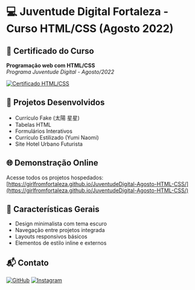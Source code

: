 # 💻 Juventude Digital Fortaleza - Curso HTML/CSS (Agosto 2022)

## 📜 Certificado do Curso
**Programação web com HTML/CSS**  
*Programa Juventude Digital - Agosto/2022*

[![Certificado HTML/CSS](https://girlfromfortaleza.github.io/PortfolioArte-HTML/certtec22.PNG)](https://girlfromfortaleza.github.io/PortfolioArte-HTML/certtec22.PNG)

## 🚀 Projetos Desenvolvidos
- Currículo Fake (太陽 星星)
- Tabelas HTML 
- Formulários Interativos
- Currículo Estilizado (Yumi Naomi)
- Site Hotel Urbano Futurista

## 🌐 Demonstração Online
Acesse todos os projetos hospedados:  
[https://girlfromfortaleza.github.io/JuventudeDigital-Agosto-HTML-CSS/](https://girlfromfortaleza.github.io/JuventudeDigital-Agosto-HTML-CSS/)

## 🎨 Características Gerais
- Design minimalista com tema escuro
- Navegação entre projetos integrada
- Layouts responsivos básicos
- Elementos de estilo inline e externos

## 📬 Contato
[![GitHub](https://img.shields.io/badge/GitHub-100000?style=for-the-badge&logo=github&logoColor=white)](https://github.com/girlfromfortaleza)
[![Instagram](https://img.shields.io/badge/Instagram-E4405F?style=for-the-badge&logo=instagram&logoColor=white)](https://www.instagram.com/veil.and.brush/)
